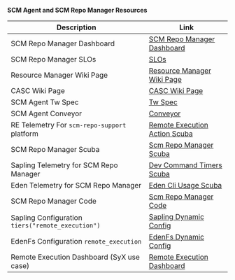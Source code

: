 **SCM Agent and SCM Repo Manager Resources**

| Description                          | Link                                                                                                                    |
|--------------------------------------|-------------------------------------------------------------------------------------------------------------------------|
| SCM Repo Manager Dashboard           | [SCM Repo Manager Dashboard](https://www.internalfb.com/intern/unidash/dashboard/scmunidash/scm_repo_manager_scm_on_re/)|
| SCM Repo Manager SLOs                | [SLOs](https://www.internalfb.com/slick?service=scm%2Fscm_repo_manager&aggregation=DAY&heat_map_period=DAY) |
| Resource Manager Wiki Page           | [Resource Manager Wiki Page](https://www.internalfb.com/wiki/Remote_Execution/engineering/compute/workers/resource_managers/)|
| CASC Wiki Page                       | [CASC Wiki Page](https://www.internalfb.com/wiki/Source_Control/Engineering/CASC/content_addressed_source_control)|
| SCM Agent Tw Spec                    | [Tw Spec](https://www.internalfb.com/code/fbsource/fbcode/tupperware/config/remote_execution/agent/agent_scm.tw)|
| SCM Agent Conveyor                   | [Conveyor](https://www.internalfb.com/svc/services/remote_execution/scm_agent/conveyor/remote_execution/scm_agent/releases)|
|RE Telemetry For `scm-repo-support` platform |[Remote Execution Action Scuba](https://fburl.com/scuba/remote_execution_action/0haobmup)|
| SCM Repo Manager Scuba               | [Scm Repo Manager Scuba](https://fburl.com/scuba/scm_repo_manager/zmxdu5nt)|
| Sapling Telemetry for SCM Repo Manager| [Dev Command Timers Scuba](https://fburl.com/scuba/dev_command_timers/do7g2idx)|
| Eden Telemetry for SCM Repo Manager  | [Eden Cli Usage Scuba](https://fburl.com/scuba/edenfs_cli_usage/tchqig4d)|
| SCM Repo Manager Code                | [Scm Repo Manager Code](https://www.internalfb.com/code/fbsource/fbcode/one_world/resource_managers/scm_manager/)|
| Sapling Configuration  `tiers("remote_execution")` | [Sapling Dynamic Config](https://www.internalfb.com/code/configerator/source/scm/hg/hgclientconf/hgclient.cinc)|
| EdenFs Configuration  `remote_execution`  | [EdenFs Dynamic Config](https://www.internalfb.com/code/configerator/source/scm/eden/config/edenfs_config.cconf)|
| Remote Execution Dashboard (SyX use case) | [Remote Execution Dashboard](https://www.internalfb.com/remote_execution/use_case/view/syx_spec_compilation?tab=Workers)|
